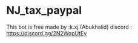 # NJ_tax_paypal
 This bot is free made by :k.xj (Abukhalid) discord : https://discord.gg/2N2WqpUtEy
